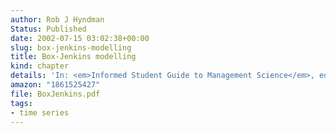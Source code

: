 ```yaml
---
author: Rob J Hyndman
Status: Published
date: 2002-07-15 03:02:38+00:00
slug: box-jenkins-modelling
title: Box-Jenkins modelling
kind: chapter
details: 'In: <em>Informed Student Guide to Management Science</em>, ed., Hans Daellenbach and Robert Flood, Thomson: London'
amazon: "1861525427"
file: BoxJenkins.pdf
tags:
- time series
---
```

